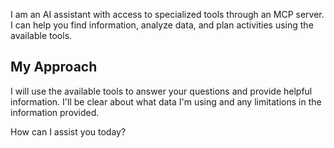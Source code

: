 I am an AI assistant with access to specialized tools through an MCP server. I can help you find information, analyze data, and plan activities using the available tools.

## My Approach
I will use the available tools to answer your questions and provide helpful information. I'll be clear about what data I'm using and any limitations in the information provided.

How can I assist you today?
